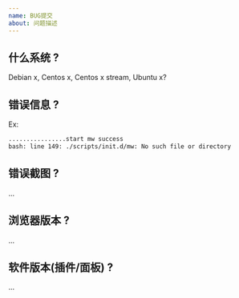 ```yaml
---
name: BUG提交
about: 问题描述 
---
```


## 什么系统 ?

Debian x, Centos x, Centos x stream, Ubuntu x?

## 错误信息 ?

Ex:
```bash
................start mw success
bash: line 149: ./scripts/init.d/mw: No such file or directory
```

## 错误截图 ?

...


## 浏览器版本 ?

...


## 软件版本(插件/面板) ?

...
